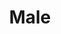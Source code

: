 ---
title: Male
tags: ["gender", "man", "masculine", "symbol", "male-reproductive-system", "mars", "yang"]
icon: male
svg: '<svg xmlns="http://www.w3.org/2000/svg" width="24" height="24" fill="none" viewBox="0 0 24 24" stroke-width="1.5" stroke-linecap="round" stroke-linejoin="round" stroke="currentColor"><path d="M14.232 9.747a6 6 0 1 0-8.465 8.506 6 6 0 0 0 8.465-8.506m0 0L20 4m0 0h-4m4 0v4"/></svg>'
---